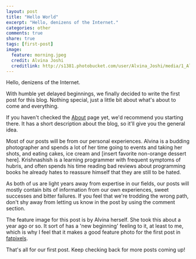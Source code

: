 ```yaml
---
layout: post
title: "Hello World"
excerpt: "Hello, denizens of the Internet."
categories: other
comments: true
share: true
tags: [first-post]
image:
  feature: morning.jpeg
  credit: Alvina Joshi
  creditlink: http://s1381.photobucket.com/user/Alvina_Joshi/media/1_AlvinaJoshi1of1-7_zpsc9a34f3c.jpg.html
---
```


Hello, denizens of the Internet.

With humble yet delayed beginnings, we finally decided to write the first post
for this blog. Nothing special, just a little bit about what's about to come
and everything.

If you haven't checked the [About](http://fatpixels.me/about/) page yet, we'd
recommend you starting there. It has a short description about the blog, so
it'll give you the general idea.

Most of our posts will be from our personal experiences. Alvina is a budding
photographer and spends a lot of her time going to events and taking her shots,
and eating cakes, ice cream and [insert favorite non-orange dessert here].
Krishnashish is a learning programmer with frequent symptoms of hubris, and
often spends his time reading bad reviews about programming books he already
hates to reassure himself that they are still to be hated.

As both of us are light years away from expertise in our fields, our posts will
mostly contain bits of information from our own experiences, sweet successes and
bitter failures. If you feel that we're trodding the wrong path, don't shy away
from letting us know in the post by using the comment section.

The feature image for this post is by Alvina herself. She took this about a year
ago or so. It sort of has a 'new beginning' feeling to it, at least to me, which
is why I feel that it makes a good feature photo for the first post in
[fatpixels](http://fatpixels.me).

That's all for our first post. Keep checking back for more posts coming up!

